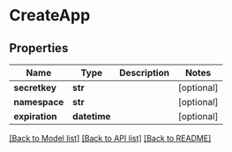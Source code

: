 # CreateApp

## Properties
Name | Type | Description | Notes
------------ | ------------- | ------------- | -------------
**secretkey** | **str** |  | [optional] 
**namespace** | **str** |  | [optional] 
**expiration** | **datetime** |  | [optional] 

[[Back to Model list]](../README.md#documentation-for-models) [[Back to API list]](../README.md#documentation-for-api-endpoints) [[Back to README]](../README.md)

